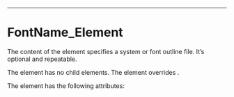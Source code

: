 

---

# FontName_Element

The content of the <FontName> element specifies a system or font outline file. It’s optional and repeatable.

The <FontName> element has no child elements. The <Simulation> element overrides <FontName> .

The <FontName> element has the following attributes: